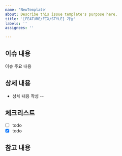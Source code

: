 ```yaml
---
name: 'NewTemplate'
about: Describe this issue template's purpose here.
title: '[FEATURE/FIX/STYLE] 기능'
labels: ''
assignees: ''

---
```


## 이슈 내용
이슈 주요 내용
## 상세 내용
- 상세 내용 작성 --
## 체크리스트
-[ ] todo
-[x] todo
## 참고 내용
